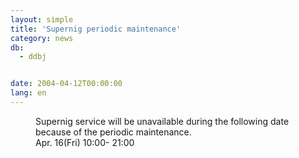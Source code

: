 ```yaml
---
layout: simple
title: 'Supernig periodic maintenance'
category: news
db:
  - ddbj


date: 2004-04-12T00:00:00
lang: en
---
```


<dd>Supernig service will be unavailable during the following date because of the periodic maintenance.<br>
<dd>Apr. 16(Fri) 10:00- 21:00</dd>
</dd>
